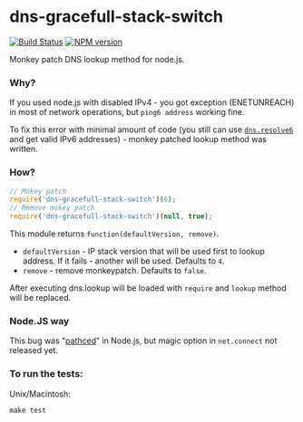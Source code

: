 dns-gracefull-stack-switch 
========

[![Build Status](https://travis-ci.org/floatdrop/dns-gracefull-stack-switch.png?branch=master)](https://travis-ci.org/floatdrop/dns-gracefull-stack-switch) [![NPM version](https://badge.fury.io/js/dns-gracefull-stack-switch.png)](http://badge.fury.io/js/dns-gracefull-stack-switch)

Monkey patch DNS lookup method for node.js.

### Why?

If you used node.js with disabled IPv4 - you got exception (ENETUNREACH) in most of network operations, but ```ping6 address``` working fine. 

To fix this error with minimal amount of code (you still can use [```dns.resolve6```](http://nodejs.org/docs/v0.8.25/api/dns.html#dns_dns_resolve6_domain_callback) and get valid IPv6 addresses) - monkey patched lookup method was written.

### How?

```javascript
// Mokey patch
require('dns-gracefull-stack-switch')(6);
// Remove mokey patch
require('dns-gracefull-stack-switch')(null, true);
```

This module returns ```function(defaultVersion, remove)```. 

 * ```defaultVersion``` - IP stack version that will be used first to lookup address. If it fails - another will be used. Defaults to `4`.
 * ```remove``` - remove monkeypatch. Defaults to `false`.

After executing dns.lookup will be loaded with ```require``` and ```lookup``` method will be replaced.


### Node.JS way

This bug was "[pathced](https://github.com/joyent/node/commit/edd2fcccf022c7014b374674012283422faa1bed)" in Node.js, but magic option in ```net.connect``` not released yet.

### To run the tests:

Unix/Macintosh:

    make test
